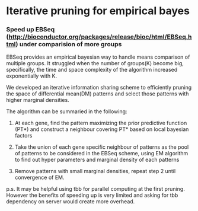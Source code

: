 # Iterative pruning for empirical bayes

### Speed up EBSeq (http://bioconductor.org/packages/release/bioc/html/EBSeq.html) under comparision of more groups

EBSeq provides an empirical bayesian way to handle means comparison of multiple groups. It struggled when the number of groups(K) become big, specifically, the time and space complexity of the algorithm increased exponentially with K. 

We developed an iterative information sharing scheme to efficiently pruning the space of differential mean(DM) patterns and select those patterns with higher marginal densities. 

The algorithm can be summaried in the following:
1) At each gene, find the pattern maximizing the prior predictive function (PT*) and construct a neighbour covering PT* based on local bayesian factors

2) Take the union of each gene specific neighbour of patterns as the pool of patterns to be considered in the EBSeq scheme, using EM algorithm to find out hyper parameters and marginal density of each patterns

3) Remove patterns with small marginal densities, repeat step 2 until convergence of EM.


p.s.
It may be helpful using tbb for parallel computing at the first pruning. However the benefits of speeding up is very limited and asking for tbb dependency on server would create more overhead.

